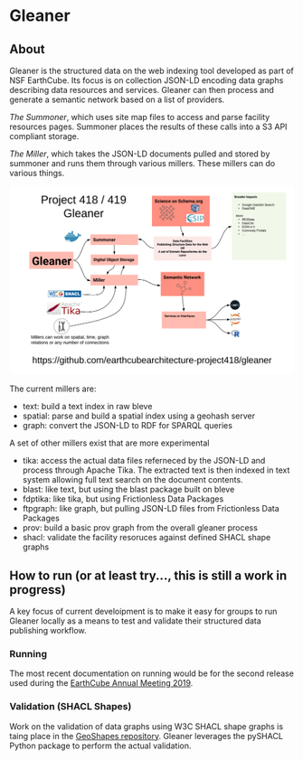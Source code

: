 # Gleaner

## About


Gleaner is the structured data on the web indexing tool developed as part of 
 NSF EarthCube.  Its focus is on collection JSON-LD encoding data graphs describing 
 data resources and services.  Gleaner can then process and generate a semantic network based on a list of providers. 

*The Summoner*, which uses site map files to access and parse facility 
resources pages.  Summoner places the results of these calls into a S3 API 
compliant storage. 

*The Miller*, which takes the JSON-LD documents pulled and stored by 
summoner and runs them through various millers.  These millers can do 
various things. 


![Basic Gleaner](./docs/images/gleanerbasic.png)

 The current millers are:

* text:  build a text index in raw bleve
* spatial: parse and build a spatial index using a geohash server
* graph: convert the JSON-LD to RDF for SPARQL queries

A set of other millers exist that are more experimental

* tika: access the actual data files referneced by the JSON-LD and process
    through Apache Tika.  The extracted text is then indexed in text system allowing 
    full text search on the document contents.
* blast: like text, but using the blast package built on bleve
* fdptika: like tika, but using Frictionless Data Packages
* ftpgraph: like graph, but pulling JSON-LD files from Frictionless Data Packages
* prov: build a basic prov graph from the overall gleaner process
* shacl: validate the facility resoruces against defined SHACL shape graphs 

## How to run (or at least try..., this is still a work in progress)

A key focus of current develoipment is to make it easy for groups to
run Gleaner locally as a means to test and validate their structured
data publishing workflow.  

### Running

The most recent documentation on running would be for the second 
release used during the 
[EarthCube Annual Meeting 2019](./docs/DEMO.md).

### Validation (SHACL Shapes)

Work on the validation of data graphs using W3C SHACL shape graphs is 
taing place in the [GeoShapes repository](https://github.com/geoschemas-org/geoshapes).  Gleaner leverages the pySHACL
Python package to perform the actual validation.  

